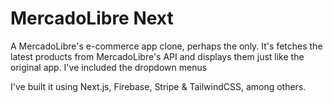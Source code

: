 # MercadoLibre Next

A MercadoLibre's e-commerce app clone, perhaps the only. It's fetches the latest products from MercadoLibre's API and displays them just like the original app. I've included the dropdown menus 


I've built it using Next.js, Firebase, Stripe & TailwindCSS, among others.
